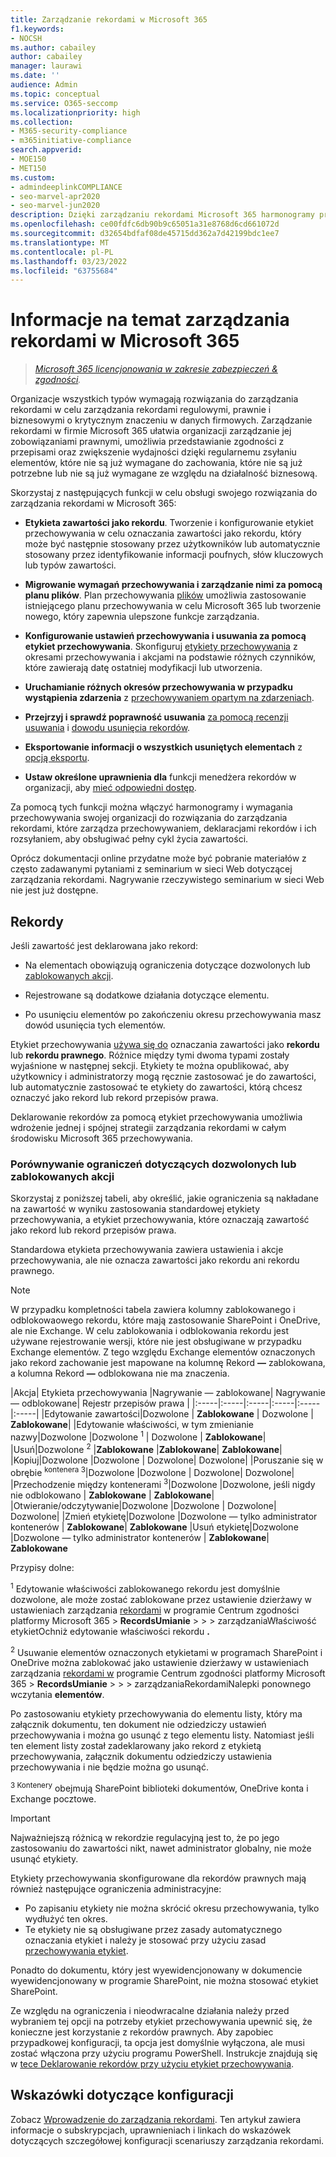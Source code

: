 ```yaml
---
title: Zarządzanie rekordami w Microsoft 365
f1.keywords:
- NOCSH
ms.author: cabailey
author: cabailey
manager: laurawi
ms.date: ''
audience: Admin
ms.topic: conceptual
ms.service: O365-seccomp
ms.localizationpriority: high
ms.collection:
- M365-security-compliance
- m365initiative-compliance
search.appverid:
- MOE150
- MET150
ms.custom:
- admindeeplinkCOMPLIANCE
- seo-marvel-apr2020
- seo-marvel-jun2020
description: Dzięki zarządzaniu rekordami Microsoft 365 harmonogramy przechowywania można stosować do planu ewidencji, który zarządza przechowywaniem, deklaracjami rekordów i ich rozsyłaniem.
ms.openlocfilehash: ce00fdfc6db90b9c65051a31e8768d6cd661072d
ms.sourcegitcommit: d32654bdfaf08de45715dd362a7d42199bdc1ee7
ms.translationtype: MT
ms.contentlocale: pl-PL
ms.lasthandoff: 03/23/2022
ms.locfileid: "63755684"
---
```

# <a name="learn-about-records-management-in-microsoft-365"></a>Informacje na temat zarządzania rekordami w Microsoft 365

>*[Microsoft 365 licencjonowania w zakresie zabezpieczeń & zgodności](/office365/servicedescriptions/microsoft-365-service-descriptions/microsoft-365-tenantlevel-services-licensing-guidance/microsoft-365-security-compliance-licensing-guidance).*

Organizacje wszystkich typów wymagają rozwiązania do zarządzania rekordami w celu zarządzania rekordami regulowymi, prawnie i biznesowymi o krytycznym znaczeniu w danych firmowych. Zarządzanie rekordami w firmie Microsoft 365 ułatwia organizacji zarządzanie jej zobowiązaniami prawnymi, umożliwia przedstawianie zgodności z przepisami oraz zwiększenie wydajności dzięki regularnemu zsyłaniu elementów, które nie są już wymagane do zachowania, które nie są już potrzebne lub nie są już wymagane ze względu na działalność biznesową.

Skorzystaj z następujących funkcji w celu obsługi swojego rozwiązania do zarządzania rekordami w Microsoft 365:

- **Etykieta zawartości jako rekordu**. Tworzenie i konfigurowanie etykiet przechowywania w celu oznaczania zawartości [](#records) jako rekordu, który może być następnie stosowany przez użytkowników lub automatycznie stosowany przez identyfikowanie informacji poufnych, słów kluczowych lub typów zawartości.

- **Migrowanie wymagań przechowywania i zarządzanie nimi za pomocą planu plików**. Plan przechowywania [plików](file-plan-manager.md) umożliwia zastosowanie istniejącego planu przechowywania w celu Microsoft 365 lub tworzenie nowego, który zapewnia ulepszone funkcje zarządzania.

- **Konfigurowanie ustawień przechowywania i usuwania za pomocą etykiet przechowywania**. Skonfiguruj [etykiety przechowywania](retention.md#retention-labels) z okresami przechowywania i akcjami na podstawie różnych czynników, które zawierają datę ostatniej modyfikacji lub utworzenia.

- **Uruchamianie różnych okresów przechowywania w przypadku wystąpienia zdarzenia** z [przechowywaniem opartym na zdarzeniach](event-driven-retention.md).

- **Przejrzyj i sprawdź poprawność usuwania** [za pomocą recenzji usuwania](disposition.md#disposition-reviews) i [dowodu usunięcia rekordów](disposition.md#disposition-of-records).

- **Eksportowanie informacji o wszystkich usuniętych elementach** z [opcją eksportu](disposition.md#filter-and-export-the-views).

- **Ustaw określone uprawnienia dla** funkcji menedżera rekordów w organizacji, aby [mieć odpowiedni dostęp](../security/office-365-security/permissions-in-the-security-and-compliance-center.md).

Za pomocą tych funkcji można włączyć harmonogramy i wymagania przechowywania swojej organizacji do rozwiązania do zarządzania rekordami, które zarządza przechowywaniem, deklaracjami rekordów i ich rozsyłaniem, aby obsługiwać pełny cykl życia zawartości.

Oprócz dokumentacji online przydatne może być pobranie materiałów z często zadawanymi pytaniami [](https://aka.ms/MIPC/Blog-RecordsManagementWebinar) z seminarium w sieci Web dotyczącej zarządzania rekordami. Nagrywanie rzeczywistego seminarium w sieci Web nie jest już dostępne.

## <a name="records"></a>Rekordy

Jeśli zawartość jest deklarowana jako rekord:

- Na elementach obowiązują ograniczenia dotyczące dozwolonych lub [zablokowanych akcji](#compare-restrictions-for-what-actions-are-allowed-or-blocked).

- Rejestrowane są dodatkowe działania dotyczące elementu.

- Po usunięciu elementów po zakończeniu okresu przechowywania masz dowód usunięcia tych elementów.

Etykiet przechowywania [używa się do](retention.md#retention-labels) oznaczania zawartości jako **rekordu** lub **rekordu prawnego**. Różnice między tymi dwoma typami zostały wyjaśnione w następnej sekcji. Etykiety te można opublikować, aby użytkownicy i administratorzy mogą ręcznie zastosować je do zawartości, lub automatycznie zastosować te etykiety do zawartości, którą chcesz oznaczyć jako rekord lub rekord przepisów prawa.

Deklarowanie rekordów za pomocą etykiet przechowywania umożliwia wdrożenie jednej i spójnej strategii zarządzania rekordami w całym środowisku Microsoft 365 przechowywania.

### <a name="compare-restrictions-for-what-actions-are-allowed-or-blocked"></a>Porównywanie ograniczeń dotyczących dozwolonych lub zablokowanych akcji

Skorzystaj z poniższej tabeli, aby określić, jakie ograniczenia są nakładane na zawartość w wyniku zastosowania standardowej etykiety przechowywania, a etykiet przechowywania, które oznaczają zawartość jako rekord lub rekord przepisów prawa.

Standardowa etykieta przechowywania zawiera ustawienia i akcje przechowywania, ale nie oznacza zawartości jako rekordu ani rekordu prawnego.

> [!NOTE]
> W przypadku kompletności tabela zawiera kolumny zablokowanego i odblokowaowego rekordu, które mają zastosowanie SharePoint i OneDrive, ale nie Exchange. W celu zablokowania i odblokowania rekordu [](record-versioning.md) jest używane rejestrowanie wersji, które nie jest obsługiwane w przypadku Exchange elementów. Z tego względu Exchange elementów oznaczonych jako rekord zachowanie jest mapowane na kolumnę Rekord **—** zablokowana, a kolumna Rekord **—** odblokowana nie ma znaczenia.


|Akcja| Etykieta przechowywania |Nagrywanie — zablokowane| Nagrywanie — odblokowane| Rejestr przepisów prawa |
|:-----|:-----|:-----|:-----|:-----|:-----|
|Edytowanie zawartości|Dozwolone | **Zablokowane** | Dozwolone | **Zablokowane**|
|Edytowanie właściwości, w tym zmienianie nazwy|Dozwolone |Dozwolone <sup>1</sup> | Dozwolone | **Zablokowane**|
|Usuń|Dozwolone <sup>2</sup> |**Zablokowane** |**Zablokowane**| **Zablokowane**|
|Kopiuj|Dozwolone |Dozwolone | Dozwolone| Dozwolone|
|Poruszanie się w obrębie <sup>kontenera 3</sup>|Dozwolone |Dozwolone | Dozwolone| Dozwolone|
|Przechodzenie między kontenerami <sup>3</sup>|Dozwolone |Dozwolone, jeśli nigdy nie odblokowano | **Zablokowane** | **Zablokowane**|
|Otwieranie/odczytywanie|Dozwolone |Dozwolone | Dozwolone| Dozwolone|
|Zmień etykietę|Dozwolone |Dozwolone — tylko administrator kontenerów | **Zablokowane**| **Zablokowane**
|Usuń etykietę|Dozwolone |Dozwolone — tylko administrator kontenerów | **Zablokowane**| **Zablokowane**

Przypisy dolne:

<sup>1</sup> Edytowanie właściwości zablokowanego rekordu jest domyślnie dozwolone, ale może zostać zablokowane przez ustawienie dzierżawy w ustawieniach zarządzania [rekordami](https://compliance.microsoft.com/) w programie Centrum zgodności platformy Microsoft 365  > **RecordsUmianie** >  >  >  zarządzaniaWłaściwość etykietOchniż edytowanie właściwości rekordu **.**

<sup>2</sup> Usuwanie elementów oznaczonych etykietami w programach SharePoint i OneDrive można zablokować jako ustawienie dzierżawy w ustawieniach zarządzania [rekordami w](https://compliance.microsoft.com/) programie Centrum zgodności platformy Microsoft 365  > **RecordsUmianie** >  >  >  zarządzaniaRekordamiNalepki ponownego wczytania **elementów**.

Po zastosowaniu etykiety przechowywania do elementu listy, który ma załącznik dokumentu, ten dokument nie odziedziczy ustawień przechowywania i można go usunąć z tego elementu listy. Natomiast jeśli ten element listy został zadeklarowany jako rekord z etykietą przechowywania, załącznik dokumentu odziedziczy ustawienia przechowywania i nie będzie można go usunąć.

<sup>3 Kontenery</sup> obejmują SharePoint biblioteki dokumentów, OneDrive konta i Exchange pocztowe.

> [!IMPORTANT]
> Najważniejszą różnicą w rekordzie regulacyjną jest to, że po jego zastosowaniu do zawartości nikt, nawet administrator globalny, nie może usunąć etykiety.
>
> Etykiety przechowywania skonfigurowane dla rekordów prawnych mają również następujące ograniczenia administracyjne:
>
> - Po zapisaniu etykiety nie można skrócić okresu przechowywania, tylko wydłużyć ten okres.
> - Te etykiety nie są obsługiwane przez zasady automatycznego oznaczania etykiet i należy je stosować przy użyciu zasad [przechowywania etykiet](create-apply-retention-labels.md).
>
> Ponadto do dokumentu, który jest wyewidencjonowany w dokumencie wyewidencjonowany w programie SharePoint, nie można stosować etykiet SharePoint.
>
> Ze względu na ograniczenia i nieodwracalne działania należy przed wybraniem tej opcji na potrzeby etykiet przechowywania upewnić się, że konieczne jest korzystanie z rekordów prawnych. Aby zapobiec przypadkowej konfiguracji, ta opcja jest domyślnie wyłączona, ale musi zostać włączona przy użyciu programu PowerShell. Instrukcje znajdują się w [tece Deklarowanie rekordów przy użyciu etykiet przechowywania](declare-records.md).

## <a name="configuration-guidance"></a>Wskazówki dotyczące konfiguracji

Zobacz [Wprowadzenie do zarządzania rekordami](get-started-with-records-management.md). Ten artykuł zawiera informacje o subskrypcjach, uprawnieniach i linkach do wskazówek dotyczących szczegółowej konfiguracji scenariuszy zarządzania rekordami.